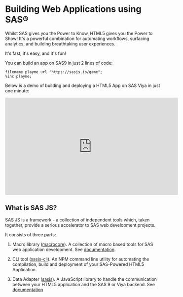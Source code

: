 Building Web Applications using SAS®
====================

Whilst SAS gives you the Power to Know, HTML5 gives you the Power to Show!  It's a powerful combination for automating workflows, surfacing analytics, and building breathtaking user experiences.

It's fast, it's easy, and it's fun!

You can build an app on SAS9 in just 2 lines of code:

```sas
filename playme url "https://sasjs.io/game";
%inc playme;
```

Below is a demo of building and deploying a HTML5 App on SAS Viya in just one minute:

<iframe width="560" height="315" src="https://www.youtube.com/embed/WwGptgvSqSw" frameborder="0" allow="accelerometer; autoplay; encrypted-media; gyroscope; picture-in-picture" allowfullscreen></iframe>

What is SAS JS?
---------------------
SAS JS is a framework - a collection of independent tools which, taken together, provide a serious accelerator to SAS web development projects.

It consists of three parts:

1. Macro library ([macrocore](https://github.com/sasjs/core)).  A collection of macro based tools for SAS web application development.  See [documentation](https://core.sasjs.io).

2. CLI tool ([sasjs-cli](https://github.com/sasjs/cli)).  An NPM command line utility for automating the compilation, build and deployment of your SAS-Powered HTML5 Application.

3. Data Adapter ([sasjs](https://github.com/sasjs/adapter)). A JavaScript library to handle the communication between your HTML5 application and the SAS 9 or Viya backend.  See [documentation](https://adapter.sasjs.io)


<meta name="description" content="Build awesome HTML5 web applications on SAS9 and Viya with the SASjs framework">